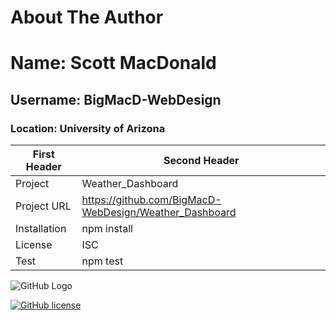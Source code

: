 # About The Author
# Name: Scott MacDonald
## Username: BigMacD-WebDesign
### Location: University of Arizona

First Header | Second Header
-------------|---------------
Project      | Weather_Dashboard
Project URL  | https://github.com/BigMacD-WebDesign/Weather_Dashboard
Installation | npm install
License      | ISC
Test         | npm test


![GitHub Logo](https://avatars3.githubusercontent.com/u/60277883?v=4)

[![GitHub license](https://img.shields.io/badge/license-ISC-blue.svg)](https://github.com/BigMacD-WebDesign/Weather_Dashboard)